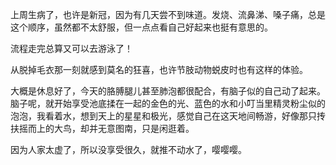 上周生病了，也许是新冠，因为有几天尝不到味道。发烧、流鼻涕、嗓子痛，总是这个顺序，虽然都不太舒服，但一点点看自己好起来也挺有意思的。

流程走完总算又可以去游泳了！

从脱掉毛衣那一刻就感到莫名的狂喜，也许节肢动物蜕皮时也有这样的体验。

大概是休息好了，今天的胳膊腿儿甚至肺泡都很配合，有脑子似的自己动了起来。脑子呢，就开始享受池底揉在一起的金色的光、蓝色的水和小叮当里精灵粉尘似的泡泡，我看着水，想到天上的星星和极光，感觉自己在这天地间畅游，好像那只抟扶摇而上的大鸟，却并无意图南，只是闲逛着。

因为人家太虚了，所以没享受很久，就推不动水了，嘤嘤嘤。